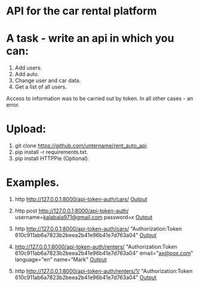 # API for the car rental platform

# A task - write an api in which you can:
1) Add users.
2) Add auto.
3) Change user and car data.
4) Get a list of all users.

Access to information was to be carried out by token. In all other cases - an error.

# Upload:
1) git clone https://github.com/untername/rent_auto_api.
2) pip install -r requirements.txt.
3) pip install HTTPPie (Optional).

# Examples.
1) http http://127.0.0.1:8000/api-token-auth/cars/
[Output](https://postimg.cc/N5Gm8QS5) 

2) http post http://127.0.0.1:8000/api-token-auth/ username=kalabala971@gmail.com password=x
[Output](https://postimg.cc/6TfCG8Hk)

3) http http://127.0.0.1:8000/api-token-auth/cars/ "Authorization:Token 610c911ab6a7823b2beea2b41e96b41e7d763a04"
[Output](https://postimg.cc/GHMYqZnz)

4) http://127.0.0.1:8000/api-token-auth/renters/ "Authorization:Token 610c911ab6a7823b2beea2b41e96b41e7d763a04" email="ax@pox.com" language="en" name="Mark"
[Output](https://postimg.cc/pyHDTfBQ)

5) http http://127.0.0.1:8000/api-token-auth/renters/1/ "Authorization:Token 610c911ab6a7823b2beea2b41e96b41e7d763a04"
[Output](https://postimg.cc/TKpbSCRx)
